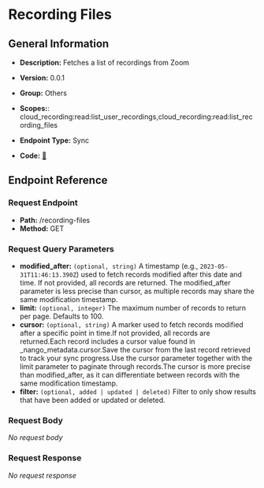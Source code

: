 # Recording Files

## General Information

- **Description:** Fetches a list of recordings from Zoom

- **Version:** 0.0.1
- **Group:** Others
- **Scopes:**: cloud_recording:read:list_user_recordings,cloud_recording:read:list_recording_files
- **Endpoint Type:** Sync
- **Code:** [🔗](https://github.com/NangoHQ/integration-templates/tree/main/integrations/zoom/syncs/recording-files.ts)

## Endpoint Reference

### Request Endpoint

- **Path:** /recording-files
- **Method:** GET

### Request Query Parameters

- **modified_after:** `(optional, string)` A timestamp (e.g., `2023-05-31T11:46:13.390Z`) used to fetch records modified after this date and time. If not provided, all records are returned. The modified_after parameter is less precise than cursor, as multiple records may share the same modification timestamp.
- **limit:** `(optional, integer)` The maximum number of records to return per page. Defaults to 100.
- **cursor:** `(optional, string)` A marker used to fetch records modified after a specific point in time.If not provided, all records are returned.Each record includes a cursor value found in _nango_metadata.cursor.Save the cursor from the last record retrieved to track your sync progress.Use the cursor parameter together with the limit parameter to paginate through records.The cursor is more precise than modified_after, as it can differentiate between records with the same modification timestamp.
- **filter:** `(optional, added | updated | deleted)` Filter to only show results that have been added or updated or deleted.

### Request Body

_No request body_

### Request Response

_No request response_
